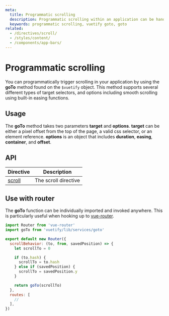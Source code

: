 ```yaml
---
meta:
  title: Programmatic scrolling
  description: Programmatic scrolling within an application can be handled using the goTo method included in the vuetify object.
  keywords: programmatic scrolling, vuetify goto, goto
related:
  - /directives/scroll/
  - /styles/content/
  - /components/app-bars/
---
```


# Programmatic scrolling

You can programmatically trigger scrolling in your application by using the **goTo** method found on the `$vuetify` object. This method supports several different types of target selectors, and options including smooth scrolling using built-in easing functions.

<entry />

## Usage

The **goTo** method takes two parameters **target** and **options**. **target** can be either a pixel offset from the top of the page, a valid css selector, or an element reference. **options** is an object that includes **duration**, **easing**, **container**, and **offset**.

<example file="scroll/usage" />

## API

| Directive | Description |
| - | - |
| [scroll](/api/v-scroll/) | The scroll directive |

<api-inline hide-links />

## Use with router

The **goTo** function can be individually imported and invoked anywhere. This is particularly useful when hooking up to [vue-router](https://router.vuejs.org/).

```js { resource="src/router.js" }
import Router from 'vue-router'
import goTo from 'vuetify/lib/services/goto'

export default new Router({
  scrollBehavior: (to, from, savedPosition) => {
    let scrollTo = 0

    if (to.hash) {
      scrollTo = to.hash
    } else if (savedPosition) {
      scrollTo = savedPosition.y
    }

    return goTo(scrollTo)
  },
  routes: [
    //
  ],
})
```
